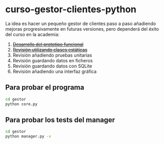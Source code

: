 # curso-gestor-clientes-python

La idea es hacer un pequeño gestor de clientes paso a paso añadiendo mejoras progresivamente en futuras versiones, pero dependerá del éxito del curso en la academia:

1. ~~[Desarrollo del prototipo funcional](https://github.com/hcosta/curso-gestor-clientes-python/tree/1.0)~~
2. ~~[Revisión utilizando clases estáticas](https://github.com/hcosta/curso-gestor-clientes-python/tree/2.0)~~
3. Revisión añadiendo pruebas unitarias
4. Revisión guardando datos en ficheros
5. Revisión guardando datos con SQLite
6. Revisión añadiendo una interfaz gráfica

## Para probar el programa

```bash
cd gestor
python core.py
```

## Para probar los tests del manager

```bash
cd gestor
python manager.py -v
```
